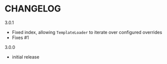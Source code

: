 CHANGELOG
=========

3.0.1
- Fixed index, allowing `TemplateLoader` to iterate over configured overrides
- Fixes #1

3.0.0
- initial release